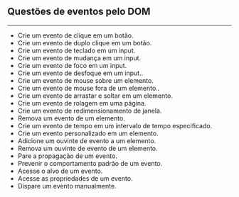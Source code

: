## Questões de eventos  pelo DOM

<hr>
<ul>
<li>Crie um evento de clique em um botão.</li>

<li>Crie um evento de duplo clique em um botão.</li>

<li>Crie um evento de teclado em um input.</li> 

<li>Crie um evento de mudança em um input.</li>

<li>Crie um evento de foco em um input.</li>

<li>Crie um evento de desfoque em um input..</li>

<li>Crie um evento de mouse sobre um elemento.</li>

<li>Crie um evento de mouse fora de um elemento..</li>

<li>Crie um evento de arrastar e soltar em um elemento.</li>

<li>Crie um evento de rolagem em uma página.</li>

<li>Crie um evento de redimensionamento de janela.</li>

<li>Remova um evento de um elemento.</li>

<li>Crie um evento de tempo em um intervalo de tempo especificado.</li>

<li>Crie um evento personalizado em um elemento.</li>

<li>Adicione um ouvinte de evento a um elemento.</li>

<li>Remova um ouvinte de evento de um elemento.</li>

<li>Pare a propagação de um evento.</li>

<li>Prevenir o comportamento padrão de um evento.</li>

<li>Acesse o alvo de um evento.</li>

<li>Acesse as propriedades de um evento. </li>

<li>Dispare um evento manualmente.</li>
</ul>







